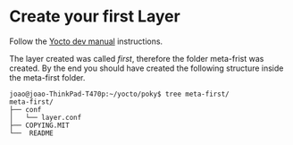 # Create your first Layer

Follow the [ Yocto dev manual](https://www.yoctoproject.org/docs/latest/dev-manual/dev-manual.html#creating-your-own-layer) instructions.

The layer created was called *first*, therefore the folder meta-frist was created.
By the end you should have created the following structure inside the meta-first folder.

```console
joao@joao-ThinkPad-T470p:~/yocto/poky$ tree meta-first/
meta-first/
├── conf
│   └── layer.conf
├── COPYING.MIT
└──  README
```

